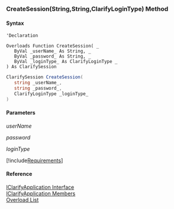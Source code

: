 ﻿### CreateSession(String,String,ClarifyLoginType) Method

#### Syntax

```vbnet
'Declaration

Overloads Function CreateSession( _
   ByVal _userName_ As String, _
   ByVal _password_ As String, _
   ByVal _loginType_ As ClarifyLoginType _
) As ClarifySession
```

```csharp
ClarifySession CreateSession( 
   string _userName_,
   string _password_,
   ClarifyLoginType _loginType_
)
```

#### Parameters

_userName_

_password_

_loginType_

[!include[Requirements](../partials/requirements.md)]

#### Reference

[IClarifyApplication Interface](fcSDK~FChoice.Foundation.Clarify.IClarifyApplication.md)  
[IClarifyApplication Members](fcSDK~FChoice.Foundation.Clarify.IClarifyApplication_members.md)  
[Overload List](fcSDK~FChoice.Foundation.Clarify.IClarifyApplication~CreateSession.md)